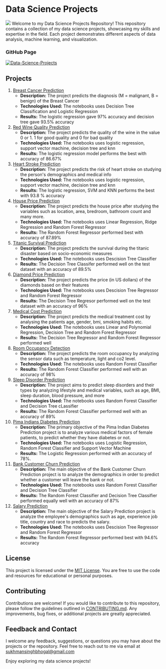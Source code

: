 # Data Science Projects
![](https://lh3.googleusercontent.com/yuUrDV2DAtBRvItHZ2FvXMkPbHR5NEt4kXbpp8dgK-r9jI9-irP19GJb2CvdBRYmy41KG4BxFu2Hod9GzdgGc46iYmm7As4bNNsc-JP7vYwY8d1BzHgZdvKR7H4xtLM20zR9gn0PJE-nQU0navp9Xh0pHc3Cp-CjYUENN7dWZ3NJiw8CiHFEJn7Mc0ul_A)
Welcome to my Data Science Projects Repository! This repository contains a collection of my data science projects, showcasing my skills and expertise in the field. Each project demonstrates different aspects of data analysis, machine learning, and visualization.

### GitHub Page 
[![Data-Science-Projects](https://img.shields.io/badge/Data_Science_Projects-GitHub_Page-%2300BFFF.svg)](https://sukhman-singh-1612.github.io/data_science/)

## Projects
1. [Breast Cancer Prediction](https://github.com/SUKHMAN-SINGH-1612/Data-Science-Projects/tree/main/Breast%20Cancer%20Prediction)
   - **Description:** The project predicts the diagnosis (M = malignant, B = benign) of the Breast Cancer
   - **Technologies Used:** The notebooks uses Decision Tree Classification and Logistic Regression
   - **Results:** The logistic regression gave 97% accuracy and decision tree gave 93.5% accuracy
2. [Red Wine Quality Prediction](https://github.com/SUKHMAN-SINGH-1612/Data-Science-Projects/tree/main/Red%20Wine%20Quality)
   -  **Description:** The project predicts the quality of the wine in the value 0 or 1. 1 for good quality and 0 for bad quality
   - **Technologies Used:** The notebooks uses logistic regression, support vector machine, decision tree and knn
   - **Results:** The logistic regression model performs the best with accuracy of 86.67%
3. [Heart Stroke Prediction](https://github.com/SUKHMAN-SINGH-1612/Data-Science-Projects/tree/main/Heart%20Stroke%20Prediction)
   -  **Description:** The project predicts the risk of heart stroke on studying the person's demographics and medical info
   - **Technologies Used:** The notebooks uses logistic regression, support vector machine, decision tree and knn
   - **Results:** The logistic regression, SVM and KNN performs the best with 93.8 % accuracy
4. [House Price Prediction](https://github.com/SUKHMAN-SINGH-1612/Data-Science-Projects/tree/main/House%20Price%20Prediction)
   -  **Description:** The project predicts the house price after studying the variables such as location, area, bredroom, bathroom count and many more.
   - **Technologies Used:** The notebooks uses Linear Regression, Ridge Regression and Random Forest Regressor
   - **Results:** The Random Forest Regressor performed best with accuracy of 87.89%
5. [Titanic Survival Prediction](https://github.com/SUKHMAN-SINGH-1612/Data-Science-Projects/tree/main/Titanic%20Survival%20Prediction)
    -  **Description:** The project predicts the survival during the titanic disaster based on socio-economic measures
    - **Technologies Used:** The notebooks uses Descision Tree Classifier
    - **Results:** The Decision Tree Classifer performed well on the test dataset with an accuracy of 89.5%
6. [Diamond Price Prediction](https://github.com/SUKHMAN-SINGH-1612/Data-Science-Projects/tree/main/Diamond%20Price%20Prediction)
    -  **Description:** The project predicts the price (in US dollars) of the diamonds based on their features
    - **Technologies Used:** The notebooks uses Descision Tree Regressor and Random Forest Regressor
    - **Results:** The Decision Tree Regresor performed well on the test dataset with an accuracy of 96%
7. [Medical Cost Prediction](https://github.com/SUKHMAN-SINGH-1612/Data-Science-Projects/tree/main/Medical%20Cost%20Prediction)
    - **Description:** The project predicts the medical treatment cost by analysing the patients age, gender, bmi, smoking habits etc.
    - **Technologies Used:** The notebooks uses Linear and Polynomial Regression, Decision Tree and Random Forest Regressor
    - **Results:** The Decision Tree Regressor and Random Forest Regressor performed well
8. [Room Occupancy Detection](https://github.com/SUKHMAN-SINGH-1612/Data-Science-Projects/tree/main/Room%20Occupancy%20Detection)
    - **Description:** The project predicts the room occupancy by analyzing the sensor data such as temperature, light and co2 level.
    - **Technologies Used:** The notebooks uses Random Forest Classifier
    - **Results:** The Random Forest Classifier performed well with an accuracy of 98%
9. [Sleep Disorder Prediction](https://github.com/SUKHMAN-SINGH-1612/Data-Science-Projects/tree/main/Sleep%20Disorder%20Prediction)
    - **Description:** The project aims to predict sleep disorders and their types by analyzing lifestyle and medical variables, such as age, BMI, sleep duration, 
blood pressure, and more
    - **Technologies Used:** The notebooks uses Random Forest Classifier and Decision Tree cLassifier
    - **Results:** The Random Forest Classifier performed well with an accuracy of 89%
10. [Pima Indians Diabetes Prediction](https://github.com/SUKHMAN-SINGH-1612/Data-Science-Projects/tree/main/Pima%20Indians%20Diabetes%20Prediction)
    - **Description:** The primary objective of the Pima Indian Diabetes Prediction project is to analyze various medical factors of female patients, to predict whether they have diabetes or not. 
    - **Technologies Used:** The notebooks uses Logistic Regression, Random Forest Classifier and Support Vector Machine
    - **Results:** The Logistic Regression performed with an accuracy of 78%.
11. [Bank Customer Churn Prediction](https://github.com/SUKHMAN-SINGH-1612/Data-Science-Projects/tree/main/Customer%20Churn%20Prediction)
     - **Description:** The main objective of the Bank Customer Churn Prediction project is to analyze the demographics  in order to predict whether a customer will leave the bank or not.
    - **Technologies Used:** The notebooks uses Random Forest Classifier and Decision Tree Classifier
    - **Results:** The Random Forest Classifier and Decision Tree Classifier performed equally well with an accuracy of 87%
12. [Salary Prediction](https://github.com/SUKHMAN-SINGH-1612/Data-Science-Projects/tree/main/Salary%20Prediction)
    - **Description:** The main objective of the Salary Prediction project is analyze the employee's demographics such as  age, experience job title, country and race to predicts the salary.
    - **Technologies Used:** The notebooks uses Descision Tree Regressor and Random Forest Regressor
    - **Results:** The Random Forest Regressor performed best with 94.6% accuracy
## License
This project is licensed under the [MIT License](https://github.com/SUKHMAN-SINGH-1612/Data-Science-Projects/blob/main/LICENSE). You are free to use the code and resources for educational or personal purposes.
## Contributing
Contributions are welcome! If you would like to contribute to this repository, please follow the guidelines outlined in [CONTRIBUTING.md](https://github.com/SUKHMAN-SINGH-1612/Data-Science-Projects/blob/main/CONTRIBUTING.md). Any improvements, bug fixes, or additional projects are greatly appreciated.
## Feedback and Contact
I welcome any feedback, suggestions, or questions you may have about the projects or the repository. Feel free to reach out to me via email at sukhmansinghbhogal@gmail.com

Enjoy exploring my data science projects!
